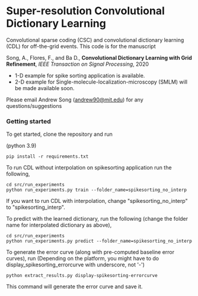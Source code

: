 Super-resolution Convolutional Dictionary Learning
==============================

Convolutional sparse coding (CSC) and convolutional dictionary learning (CDL) for off-the-grid events. This code is for the manuscript

Song, A., Flores, F., and Ba D., **Convolutional Dictionary Learning with Grid Refinement**, *IEEE Transaction on Signal Processing*, 2020

- 1-D example for spike sorting application is available.
- 2-D example for Single-molecule-localization-microscopy (SMLM) will be made available soon.

Please email Andrew Song (andrew90@mit.edu) for any questions/suggestions

<h3>Getting started</h3>
To get started, clone the repository and run

(python 3.9)

```
pip install -r requirements.txt
```

To run CDL without interpolation on spikesorting application run the following,

```
cd src/run_experiments
python run_experiments.py train --folder_name=spikesorting_no_interp
```

If you want to run CDL with interpolation, change "spikesorting_no_interp"  to "spikesorting_interp".

To predict with the learned dictionary, run the following (change the folder name for interpolated dictionary as above),

```
cd src/run_experiments
python run_experiments.py predict --folder_name=spikesorting_no_interp
```

To generate the error curve (along with pre-computed baseline error curves), run (Depending on the platform, you might have to do display_spikesorting_errorcurve with underscore, not '-')

```
python extract_results.py display-spikesorting-errorcurve
```

This command will generate the error curve and save it.
